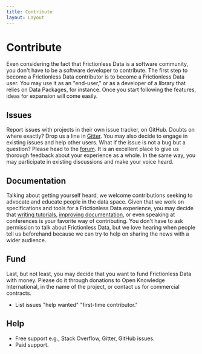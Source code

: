 ```yaml
---
title: Contribute
layout: Layout 
---
```


# Contribute
 
Even considering the fact that Frictionless Data is a software community, you don't have to be a software developer to contribute. The first step to become a Frictionless Data contributor is to become a Frictionless Data user. You may use it as an "end-user," or as a developer of a library that relies on Data Packages, for instance. Once you start following the features, ideas for expansion will come easily.
 
## Issues

Report issues with projects in their own issue tracker, on GitHub. Doubts on where exactly? Drop us a line in [Gitter](https://gitter.im/frictionlessdata/chat). You may also decide to engage in existing issues and help other users. What if the issue is not a bug but a question? Please head to the [forum](https://github.com/frictionlessdata/forum/issues). It is an excellent place to give us thorough feedback about your experience as a whole. In the same way, you may participate in existing discussions and make your voice heard.
 
## Documentation 

Talking about getting yourself heard, we welcome contributions seeking to advocate and educate people in the data space. Given that we work on specifications and tools for a Frictionless Data experience, you may decide that [writing tutorials](./blog), [improving documentation](./docs), or even speaking at conferences is your favorite way of contributing. You don't have to ask permission to talk about Frictionless Data, but we love hearing when people tell us beforehand because we can try to help on sharing the news with a wider audience.
 
## Fund

Last, but not least, you may decide that you want to fund Frictionless Data with money. Please do it through donations to Open Knowledge International, in the name of the project, or contact us for commercial contracts.
 
* List issues "help wanted" "first-time contributor."
 
## Help
 
* Free support e.g., Stack Overflow, Gitter, GitHub issues.
* Paid support.

